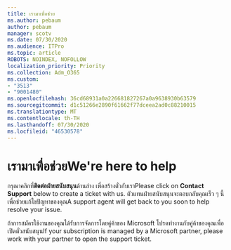 ```yaml
---
title: เรามาเพื่อช่วย
ms.author: pebaum
author: pebaum
manager: scotv
ms.date: 07/30/2020
ms.audience: ITPro
ms.topic: article
ROBOTS: NOINDEX, NOFOLLOW
localization_priority: Priority
ms.collection: Adm_O365
ms.custom:
- "3513"
- "9001480"
ms.openlocfilehash: 36cd68931a0a226681827267a0a9638930b63579
ms.sourcegitcommit: d1c51266e2890f61662f77dceea2ad0c88210015
ms.translationtype: MT
ms.contentlocale: th-TH
ms.lasthandoff: 07/30/2020
ms.locfileid: "46530578"
---
```

# <a name="were-here-to-help"></a><span data-ttu-id="1a61e-102">เรามาเพื่อช่วย</span><span class="sxs-lookup"><span data-stu-id="1a61e-102">We're here to help</span></span>

<span data-ttu-id="1a61e-103">กรุณาคลิกที่**ติดต่อฝ่ายสนับสนุน**ด้านล่าง เพื่อสร้างตั๋วกับเรา</span><span class="sxs-lookup"><span data-stu-id="1a61e-103">Please click on **Contact Support** below to create a ticket with us.</span></span> <span data-ttu-id="1a61e-104">ตัวแทนฝ่ายสนับสนุนจะตอบกลับคุณเร็ว ๆ นี้เพื่อช่วยแก้ไขปัญหาของคุณ</span><span class="sxs-lookup"><span data-stu-id="1a61e-104">A support agent will get back to you soon to help resolve your issue.</span></span>

<span data-ttu-id="1a61e-105">ถ้าการสมัครใช้งานของคุณได้รับการจัดการโดยคู่ค้าของ Microsoft โปรดทํางานกับคู่ค้าของคุณเพื่อเปิดตั๋วสนับสนุน</span><span class="sxs-lookup"><span data-stu-id="1a61e-105">If your subscription is managed by a Microsoft partner, please work with your partner to open the support ticket.</span></span>